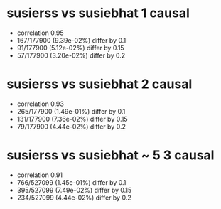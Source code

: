 # susierss vs susiebhat  1 causal

- correlation 0.95
- 167/177900 (9.39e-02%) differ by 0.1
- 91/177900 (5.12e-02%) differ by 0.15
- 57/177900 (3.20e-02%) differ by 0.2


# susierss vs susiebhat  2 causal

- correlation 0.93
- 265/177900 (1.49e-01%) differ by 0.1
- 131/177900 (7.36e-02%) differ by 0.15
- 79/177900 (4.44e-02%) differ by 0.2


# susierss vs susiebhat  ~ 5 3 causal

- correlation 0.91
- 766/527099 (1.45e-01%) differ by 0.1
- 395/527099 (7.49e-02%) differ by 0.15
- 234/527099 (4.44e-02%) differ by 0.2


